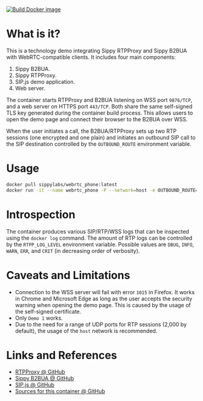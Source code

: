 [![Build Docker image](https://github.com/sippy/webrtc_phone/actions/workflows/build.yml/badge.svg)](https://github.com/sippy/webrtc_phone/actions/workflows/build.yml)

# What is it?

This is a technology demo integrating Sippy RTPProxy and Sippy B2BUA with
WebRTC-compatible clients. It includes four main components:

1. Sippy B2BUA.
2. Sippy RTPProxy.
3. SIP.js demo application.
4. Web server.

The container starts RTPProxy and B2BUA listening on WSS port `9876/TCP`, and
a web server on HTTPS port `443/TCP`. Both share the same self-signed TLS key
generated during the container build process. This allows users to open the
demo page and connect their browser to the B2BUA over WSS.

When the user initiates a call, the B2BUA/RTPProxy sets up two RTP sessions
(one encrypted and one plain) and initiates an outbound SIP call to the SIP
destination controlled by the `OUTBOUND_ROUTE` environment variable.

# Usage

```bash
docker pull sippylabs/webrtc_phone:latest
docker run -it --name webrtc_phone -P --network=host -e OUTBOUND_ROUTE="user@sip.mypbx.net;auth=foo:bar" -d sippylabs/webrtc_phone:latest
```

# Introspection

The container produces various SIP/RTP/WSS logs that can be inspected using
the `docker log` command. The amount of RTP logs can be controlled by the
`RTPP_LOG_LEVEL` environment variable. Possible values are `DBUG`, `INFO`,
`WARN`, `ERR`, and `CRIT` (in decreasing order of verbosity).

# Caveats and Limitations

- Connection to the WSS server will fail with error `1015` in Firefox. It
  works in Chrome and Microsoft Edge as long as the user accepts the security
  warning when opening the demo page. This is caused by the usage of the
  self-signed certificate.
- Only `Demo 1` works.
- Due to the need for a range of UDP ports for RTP sessions (2,000 by default),
  the usage of the `host` network is recommended.

# Links and References

- [RTPProxy @ GitHub](https://github.com/sippy/rtpproxy/)
- [Sippy B2BUA @ GitHub](https://github.com/sippy/b2bua/)
- [SIP.js @ GitHub](https://github.com/onsip/SIP.js/)
- [Sources for this container @ GitHub](https://github.com/sippy/webrtc_phone/)
